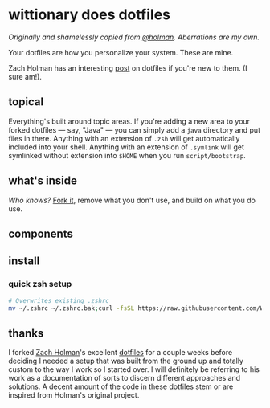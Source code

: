 # wittionary does dotfiles
_Originally and shamelessly copied from [@holman](https://github.com/holman/dotfiles). Aberrations are my own._

Your dotfiles are how you personalize your system. These are mine.

Zach Holman has an interesting [post](http://zachholman.com/2010/08/dotfiles-are-meant-to-be-forked/) on dotfiles if you're new to them. (I sure am!).

## topical

Everything's built around topic areas. If you're adding a new area to your
forked dotfiles — say, "Java" — you can simply add a `java` directory and put
files in there. Anything with an extension of `.zsh` will get automatically
included into your shell. Anything with an extension of `.symlink` will get
symlinked without extension into `$HOME` when you run `script/bootstrap`.

## what's inside

_Who knows?_
[Fork it](https://github.com/wittionary/dotfiles/fork), remove what you don't
use, and build on what you do use.

## components

## install

### quick zsh setup
```sh
# Overwrites existing .zshrc
mv ~/.zshrc ~/.zshrc.bak;curl -fsSL https://raw.githubusercontent.com/Wittionary/dotfiles/main/zsh/.zshrc --output ~/.zshrc;source ~/.zshrc
```

## thanks

I forked [Zach Holman](http://github.com/holman)'s excellent
[dotfiles](http://github.com/holman/dotfiles) for a couple weeks before deciding I needed a setup that was built from the ground up and totally custom to the way I work so I started over. I will definitely be referring to his work as a documentation of sorts to discern different approaches and solutions. A decent amount of the code in these dotfiles stem or are inspired from Holman's original project.
